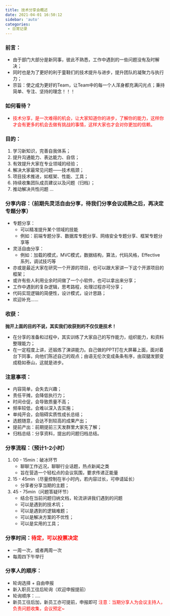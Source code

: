 ```yaml
---
title: 技术分享会概述
date: 2021-04-01 16:50:12
sidebar: 'auto'
categories: 
 - 日常记录
---
```

### 前言：
- 由于部门大部分是新同事，彼此不熟悉，工作中遇到的一些问题没有及时解决；
- 同时也是为了更好的利于童鞋们的技术提升与进步，提升团队的凝聚力与执行力；
- 宗旨：使之成为更好的Team，让Team中的每一个人浑身都充满闪光点；秉持简单、专注、坚持的理念！！！
### 如何看待？
- <font color="red">技术分享，是一次难得的机会，让大家知道你的进步，了解你的能力，这样你才会有更多的机会去做有挑战的事情，这样大家也才会对你更加的信赖。</font>
### 目的：
1. 学习新知识，完善自我体系；
2. 提升沟通能力、表达能力、自信；
3. 有效提升大家在专业领域的经验；
4. 解决大家最常见问题——技术瓶颈；
5. 项目技术推进，如框架、性能、工具；
6. 持续收集团队成员建议以及问题（归档）；
7. 推动解决共性问题
...
### 分享内容：（前期先灵活自由分享，待我们分享会议成熟之后，再决定专题分享）
- 专题分享：
    - 可以精准提升某个领域的技能
    - 例如：前端专题分享、数据库专题分享、网络安全专题分享、框架专题分享等
- 灵活自由分享：
    - 例如：加载的模式，MVC模式，数据结构，算法，代码风格，Effective 系列，调试技巧等
- 亦或是最近大家在研究一个开源的项目，也可以跟大家讲一下这个开源项目的框架；
- 或许有些人利用业余时间做了一个小软件，也可以拿出来分享；
- 工作中遇到的复杂逻辑，思考路程，处理过程亦可分享；
- 代码实现逻辑的简便性，设计模式，设计思路；
- 欢迎补充......
### 收获：
**抛开上面的目的不说，其实我们收获到的不仅仅是技术！**
- 在分享的准备和过程中，其实训练了大家自己的写作能力，组织能力，和资料整理能力；
- 在一定程度上讲，还锻炼了演讲能力。自己做的PPT打在大屏幕上面，面对着台下同事，向他们陈述自己的观点；由语无伦次变成条条有序，由双腿发颤变成稳如泰山，这就是进步。
### 注意事项：
- 内容简单，会失去兴趣；
- 责任平摊，会降低执行力；
- 时间仓促，会导致质量不高；
- 频率较低，会难以深入去实施；
- 单纯开会，会阻碍实质性成长总结；
- 选题随意，会达不到较高的成果产出；
- 提前产出：前期提前三天发群里大家先了解；
- 归档总结：分享资料，提出的问题归档总结。
### 分享流程：（预计1-2小时）
1. 00 - 15min：破冰环节
    - 聊聊工作近况，聊聊行业话题，热点新闻之类
    - 旨在营造一个轻松点的会议氛围，要求传递正能量
2. 15 - 45min（尽量控制在半小时内，若内容过长，可申请延长）
    - 分享者分享当期的主题；
3. 45 - 75min（问题答疑环节）
    - 结合在当前问题归纳文档，轮流讲讲我们遇到的问题
    - 可以是遇到的技术坑；
    - 可以是遇到的逻辑难题；
    - 可以是解决方案的不优性；
    - 可以是实用的工具；
### 分享时间：<font color="red">待定，可以投票决定</font>
- 一周一次，或者两周一次
- 每周四下午举行
### 分享人的顺序：
- 轮询选择 + 自由申报
- 新入职员工往后轮询（欢迎申报提前）
- 轮询顺序：....
- 新员工往后加，新员工亦可提前，申报即可
<font color="red"> 注意：当期分享人为会议主持人，负责问题收集，会议预定~</font>